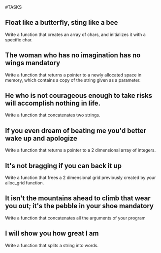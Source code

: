 #TASKS
## Float like a butterfly, sting like a bee
Write a function that creates an array of chars, and initializes it with a specific char.
##  The woman who has no imagination has no wings mandatory
Write a function that returns a pointer to a newly allocated space in memory, which contains a copy of the string given as a parameter.
##  He who is not courageous enough to take risks will accomplish nothing in life.
Write a function that concatenates two strings.
##  If you even dream of beating me you'd better wake up and apologize 
Write a function that returns a pointer to a 2 dimensional array of integers.
##  It's not bragging if you can back it up
Write a function that frees a 2 dimensional grid previously created by your alloc_grid function.
## It isn't the mountains ahead to climb that wear you out; it's the pebble in your shoe mandatory
Write a function that concatenates all the arguments of your program
##  I will show you how great I am 
Write a function that splits a string into words.

